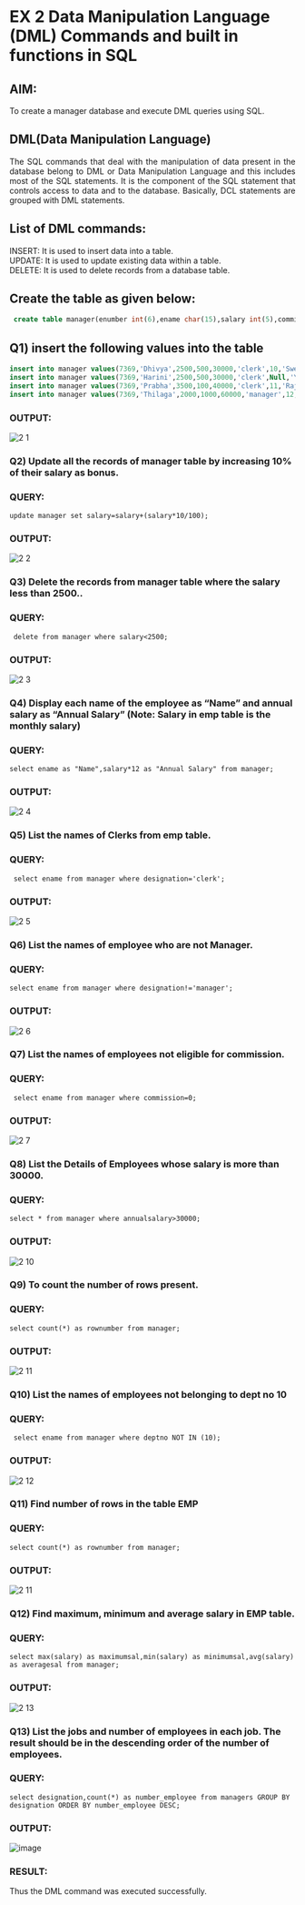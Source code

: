 # EX 2 Data Manipulation Language (DML) Commands and built in functions in SQL
## AIM:
To create a manager database and execute DML queries using SQL.


## DML(Data Manipulation Language)
<div align="justify">
The SQL commands that deal with the manipulation of data present in the database belong to DML or Data Manipulation Language and this includes most of the SQL statements. It is the component of the SQL statement that controls access to data and to the database. Basically, DCL statements are grouped with DML statements.
</div>

## List of DML commands: 
<div align="justify">
INSERT: It is used to insert data into a table.<br>
UPDATE: It is used to update existing data within a table.<br>
DELETE: It is used to delete records from a database table.<br>
</div>

## Create the table as given below:
```sql
 create table manager(enumber int(6),ename char(15),salary int(5),commission int(4),annualsalary int(7),designation char(10),deptno int(2),reporting char(10));
```
## Q1) insert the following values into the table
```sql
insert into manager values(7369,'Dhivya',2500,500,30000,'clerk',10,'Swetha');
insert into manager values(7369,'Harini',2500,500,30000,'clerk',Null,'Yuva');
insert into manager values(7369,'Prabha',3500,100,40000,'clerk',11,'Raju');
insert into manager values(7369,'Thilaga',2000,1000,60000,'manager',12,'Vidhya');
```
### OUTPUT:
![2 1](https://github.com/dhivyapriyar/EX-2-Data-Manipulation-Language-DML-and-Data-Control-Language-DCL-Commands/assets/119477552/37bdfc3b-bb09-4e74-9cca-a33e88da38f0)


### Q2) Update all the records of manager table by increasing 10% of their salary as bonus.

### QUERY:
```
update manager set salary=salary+(salary*10/100);
```
### OUTPUT:
![2 2](https://github.com/dhivyapriyar/EX-2-Data-Manipulation-Language-DML-and-Data-Control-Language-DCL-Commands/assets/119477552/09296247-ba19-4b90-9d54-d6adafaeb1bc)

### Q3) Delete the records from manager table where the salary less than 2500..


### QUERY:
```
 delete from manager where salary<2500;
```

### OUTPUT:
![2 3](https://github.com/dhivyapriyar/EX-2-Data-Manipulation-Language-DML-and-Data-Control-Language-DCL-Commands/assets/119477552/bd81e32b-e007-4a71-a3e3-936cecf32050)

### Q4) Display each name of the employee as “Name” and annual salary as “Annual Salary” (Note: Salary in emp table is the monthly salary)


### QUERY:
```
select ename as "Name",salary*12 as "Annual Salary" from manager;
```

### OUTPUT:
![2 4](https://github.com/dhivyapriyar/EX-2-Data-Manipulation-Language-DML-and-Data-Control-Language-DCL-Commands/assets/119477552/1371d556-177d-4fb5-98e1-4129ed96a7e3)


### Q5)	List the names of Clerks from emp table.


### QUERY:
```
 select ename from manager where designation='clerk';
```

### OUTPUT:
![2 5](https://github.com/dhivyapriyar/EX-2-Data-Manipulation-Language-DML-and-Data-Control-Language-DCL-Commands/assets/119477552/a6bbfc0f-0fe1-484e-a534-5badec21fda0)


### Q6)	List the names of employee who are not Manager.


### QUERY:
```
select ename from manager where designation!='manager';
```

### OUTPUT:
![2 6](https://github.com/dhivyapriyar/EX-2-Data-Manipulation-Language-DML-and-Data-Control-Language-DCL-Commands/assets/119477552/5cdab9e6-c416-4e31-8ec6-f43487b669ff)


### Q7)	List the names of employees not eligible for commission.


### QUERY:
```
 select ename from manager where commission=0;
```


### OUTPUT:
![2 7](https://github.com/dhivyapriyar/EX-2-Data-Manipulation-Language-DML-and-Data-Control-Language-DCL-Commands/assets/119477552/22b6a2c2-16e3-4db9-944f-49042ab49384)





### Q8) List the Details of Employees whose salary is more than 30000.


### QUERY:
```
select * from manager where annualsalary>30000;
```

### OUTPUT:
![2 10](https://github.com/dhivyapriyar/EX-2-Data-Manipulation-Language-DML-and-Data-Control-Language-DCL-Commands/assets/119477552/6d319e5c-5d01-4e9a-8173-bb6f765b5f97)


### Q9) To count the number of rows present.


### QUERY:
```
select count(*) as rownumber from manager;
```

### OUTPUT:
![2 11](https://github.com/dhivyapriyar/EX-2-Data-Manipulation-Language-DML-and-Data-Control-Language-DCL-Commands/assets/119477552/481fd478-a73d-46b5-8c1d-4daac478c368)


### Q10) List the names of employees not belonging to dept no 10


### QUERY:
```
 select ename from manager where deptno NOT IN (10);
```

### OUTPUT:
![2 12](https://github.com/dhivyapriyar/EX-2-Data-Manipulation-Language-DML-and-Data-Control-Language-DCL-Commands/assets/119477552/bade32f8-33ef-4082-8a42-cbf19a970adf)

### Q11) Find number of rows in the table EMP

### QUERY:
```
select count(*) as rownumber from manager;
```

### OUTPUT:
![2 11](https://github.com/dhivyapriyar/EX-2-Data-Manipulation-Language-DML-and-Data-Control-Language-DCL-Commands/assets/119477552/3060da67-aa4f-4e3c-a95b-c468ad8c490b)


### Q12) Find maximum, minimum and average salary in EMP table.

### QUERY:
```
select max(salary) as maximumsal,min(salary) as minimumsal,avg(salary) as averagesal from manager;
```


### OUTPUT:
![2 13](https://github.com/dhivyapriyar/EX-2-Data-Manipulation-Language-DML-and-Data-Control-Language-DCL-Commands/assets/119477552/ddc9fed0-3444-4bb8-80b1-6ebcfd75cdff)


### Q13) List the jobs and number of employees in each job. The result should be in the descending order of the number of employees.

### QUERY:
```
select designation,count(*) as number_employee from managers GROUP BY designation ORDER BY number_employee DESC;
```

### OUTPUT:
![image](https://github.com/dhivyapriyar/EX-2-Data-Manipulation-Language-DML-and-Data-Control-Language-DCL-Commands/assets/119477552/7d30db0e-cd9e-4007-b28b-6dbc3a327c33)

### RESULT:
Thus the DML command was executed successfully.
